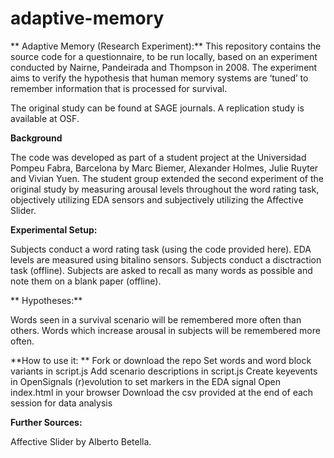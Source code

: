 # adaptive-memory
**
Adaptive Memory (Research Experiment):**
This repository contains the source code for a questionnaire, to be run locally, based on an experiment conducted by Nairne, Pandeirada and Thompson in 2008. The experiment aims to verify the hypothesis that human memory systems are ‘tuned’ to remember information that is processed for survival.

The original study can be found at SAGE journals.
A replication study is available at OSF.


**Background**

The code was developed as part of a student project at the Universidad Pompeu Fabra, Barcelona by Marc Biemer, Alexander Holmes, Julie Ruyter and Vivian Yuen. The student group extended the second experiment of the original study by measuring arousal levels throughout the word rating task, objectively utilizing EDA sensors and subjectively utilizing the Affective Slider.


**Experimental Setup:**

Subjects conduct a word rating task (using the code provided here).
EDA levels are measured using bitalino sensors.
Subjects conduct a disctraction task (offline).
Subjects are asked to recall as many words as possible and note them on a blank paper (offline).

**
Hypotheses:**

Words seen in a survival scenario will be remembered more often than others.
Words which increase arousal in subjects will be remembered more often.


**How to use it:
**
Fork or download the repo
Set words and word block variants in script.js
Add scenario descriptions in script.js
Create keyevents in OpenSignals (r)evolution to set markers in the EDA signal
Open index.html in your browser
Download the csv provided at the end of each session for data analysis


**Further Sources:**

Affective Slider by Alberto Betella.
